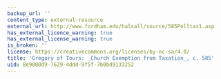 ```yaml
---
backup_url: ''
content_type: external-resource
external_url: http://www.fordham.edu/halsall/source/585Polltax1.asp
has_external_licence_warning: true
has_external_license_warning: true
is_broken: ''
license: https://creativecommons.org/licenses/by-nc-sa/4.0/
title: 'Gregory of Tours: _Church Exemption from Taxation_, c. 585'
uid: 8e9800d9-7629-4ddd-9f5f-7b0bd9133252
---
```

